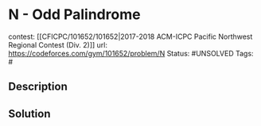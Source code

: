 # N - Odd Palindrome

contest: [[CFICPC/101652/101652|2017-2018 ACM-ICPC Pacific Northwest Regional Contest (Div. 2)]]
url: https://codeforces.com/gym/101652/problem/N
Status: #UNSOLVED
Tags: #

## Description

## Solution

